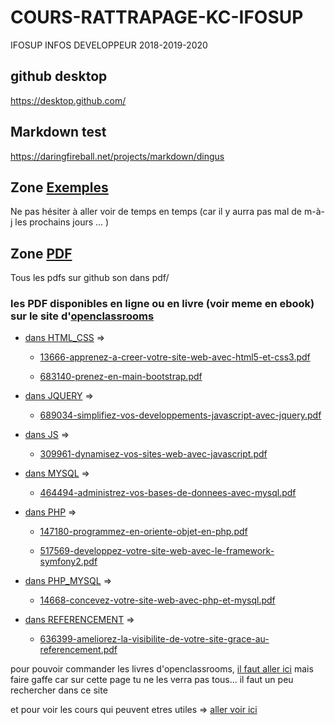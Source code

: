 # COURS-RATTRAPAGE-KC-IFOSUP
IFOSUP INFOS DEVELOPPEUR 2018-2019-2020

## github desktop
<https://desktop.github.com/>

## Markdown test
<https://daringfireball.net/projects/markdown/dingus>

## Zone [Exemples](https://github.com/trallocnivek242/COURS-RATTRAPAGE-KC-IFOSUP/tree/master/EXEMPLES)
Ne pas hésiter à aller voir de temps en temps (car il y aurra pas mal de m-à-j les prochains jours ... )

## Zone [PDF](https://github.com/trallocnivek242/COURS-RATTRAPAGE-KC-IFOSUP/tree/master/PDF)
Tous les pdfs sur github son dans pdf/
 ### les PDF disponibles en ligne ou en livre (voir meme en ebook) sur le site d'[openclassrooms](https://openclassrooms.com/fr/dashboard)
* [dans HTML_CSS](https://github.com/trallocnivek242/COURS-RATTRAPAGE-KC-IFOSUP/tree/master/PDF/HTML_CSS) =>
  * [13666-apprenez-a-creer-votre-site-web-avec-html5-et-css3.pdf](https://github.com/trallocnivek242/COURS-RATTRAPAGE-KC-IFOSUP/blob/master/PDF/HTML_CSS/13666-apprenez-a-creer-votre-site-web-avec-html5-et-css3.pdf)

  * [683140-prenez-en-main-bootstrap.pdf](https://github.com/trallocnivek242/COURS-RATTRAPAGE-KC-IFOSUP/blob/master/PDF/HTML_CSS/683140-prenez-en-main-bootstrap.pdf)

* [dans JQUERY](https://github.com/trallocnivek242/COURS-RATTRAPAGE-KC-IFOSUP/tree/master/PDF/JQUERY) =>
  * [689034-simplifiez-vos-developpements-javascript-avec-jquery.pdf](https://github.com/trallocnivek242/COURS-RATTRAPAGE-KC-IFOSUP/blob/master/PDF/JQUERY/689034-simplifiez-vos-developpements-javascript-avec-jquery.pdf)

* [dans JS](https://github.com/trallocnivek242/COURS-RATTRAPAGE-KC-IFOSUP/tree/master/PDF/JS) =>
  * [309961-dynamisez-vos-sites-web-avec-javascript.pdf](https://github.com/trallocnivek242/COURS-RATTRAPAGE-KC-IFOSUP/blob/master/PDF/JS/309961-dynamisez-vos-sites-web-avec-javascript.pdf)

* [dans MYSQL](https://github.com/trallocnivek242/COURS-RATTRAPAGE-KC-IFOSUP/tree/master/PDF/MYSQL) =>
  * [464494-administrez-vos-bases-de-donnees-avec-mysql.pdf](https://github.com/trallocnivek242/COURS-RATTRAPAGE-KC-IFOSUP/blob/master/PDF/MYSQL/464494-administrez-vos-bases-de-donnees-avec-mysql.pdf)

* [dans PHP](https://github.com/trallocnivek242/COURS-RATTRAPAGE-KC-IFOSUP/tree/master/PDF/PHP) =>
  * [147180-programmez-en-oriente-objet-en-php.pdf](https://github.com/trallocnivek242/COURS-RATTRAPAGE-KC-IFOSUP/blob/master/PDF/PHP/147180-programmez-en-oriente-objet-en-php.pdf)

  * [517569-developpez-votre-site-web-avec-le-framework-symfony2.pdf](https://github.com/trallocnivek242/COURS-RATTRAPAGE-KC-IFOSUP/blob/master/PDF/PHP/517569-developpez-votre-site-web-avec-le-framework-symfony2.pdf)

* [dans PHP_MYSQL](https://github.com/trallocnivek242/COURS-RATTRAPAGE-KC-IFOSUP/tree/master/PDF/PHP_MYSQL) =>
  * [14668-concevez-votre-site-web-avec-php-et-mysql.pdf](https://github.com/trallocnivek242/COURS-RATTRAPAGE-KC-IFOSUP/blob/master/PDF/PHP_MYSQL/14668-concevez-votre-site-web-avec-php-et-mysql.pdf)

* [dans REFERENCEMENT](https://github.com/trallocnivek242/COURS-RATTRAPAGE-KC-IFOSUP/tree/master/PDF/REFERENCEMENT) =>
  * [636399-ameliorez-la-visibilite-de-votre-site-grace-au-referencement.pdf](https://github.com/trallocnivek242/COURS-RATTRAPAGE-KC-IFOSUP/blob/master/PDF/REFERENCEMENT/636399-ameliorez-la-visibilite-de-votre-site-grace-au-referencement.pdf)



pour pouvoir commander les livres d'openclassrooms, [il faut aller ici](https://www.eyrolles.com/Informatique/Collection/15932/openclassrooms/) mais faire gaffe car sur cette page tu ne les verra pas tous... il faut un peu rechercher dans ce site

et pour voir les cours qui peuvent etres utiles => [aller voir ici](https://openclassrooms.com/fr/search?page=1&categories=D%C3%A9veloppement&type=course)
